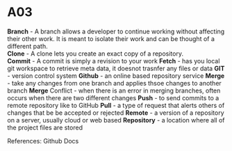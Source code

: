 # A03

**Branch** -  A branch allows a developer to continue working without affecting their other work. It is meant to isolate their work and can be thought of a different path. <br />
**Clone** - A clone lets you create an exact copy of a repository. <br />
**Commit** - A commit is simply a revision to your work
**Fetch** - has you local git workspace to retrieve meta data, it doesnot trasnfer any files or data
**GIT** - version control system
**Github** - an online based repository service
**Merge** - take any changes from one branch and applies thsoe changes to another branch
**Merge** Conflict - when there is an error in merging branches, often occurs when there are two different changes
**Push** - to send commits to a remote repository like to GitHub
**Pull** - a type of request that alerts others of changes that be be accepted or rejected
**Remote** - a version of a repository on a server, usually cloud or web based
**Repository** - a location where all of the project files are stored


References: Github Docs
